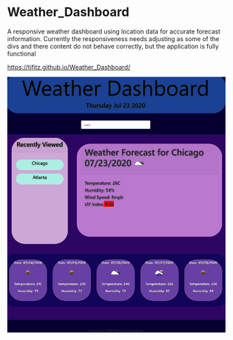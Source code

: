 # Weather_Dashboard
A responsive weather dashboard using location data for accurate forecast information. Currently the responsiveness needs adjusting as some of the divs and there content do not behave correctly, but the application is fully functional

https://tjfitz.github.io/Weather_Dashboard/

![](/assets/weatherdashboard.png)
